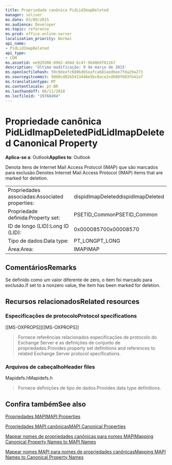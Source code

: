 ```yaml
---
title: Propriedade canônica PidLidImapDeleted
manager: soliver
ms.date: 03/09/2015
ms.audience: Developer
ms.topic: reference
ms.prod: office-online-server
localization_priority: Normal
api_name:
- PidLidImapDeleted
api_type:
- COM
ms.assetid: ee929306-8962-494d-bc47-9b4069f01267
description: 'Última modificação: 9 de março de 2015'
ms.openlocfilehash: 59c0deefc680bdb5eafca681aedbee7fda29a273
ms.sourcegitcommit: 9d60cd82b5413446e5bc8ace2cd689f683fb41a7
ms.translationtype: MT
ms.contentlocale: pt-BR
ms.lasthandoff: 06/11/2018
ms.locfileid: "19768494"
---
```

# <a name="pidlidimapdeleted-canonical-property"></a><span data-ttu-id="427ff-103">Propriedade canônica PidLidImapDeleted</span><span class="sxs-lookup"><span data-stu-id="427ff-103">PidLidImapDeleted Canonical Property</span></span>

  
  
<span data-ttu-id="427ff-104">**Aplica-se a**: Outlook</span><span class="sxs-lookup"><span data-stu-id="427ff-104">**Applies to**: Outlook</span></span> 
  
<span data-ttu-id="427ff-105">Denota itens de Internet Mail Access Protocol (IMAP) que são marcados para exclusão.</span><span class="sxs-lookup"><span data-stu-id="427ff-105">Denotes Internet Mail Access Protocol (IMAP) items that are marked for deletion.</span></span>
  
|||
|:-----|:-----|
|<span data-ttu-id="427ff-106">Propriedades associadas:</span><span class="sxs-lookup"><span data-stu-id="427ff-106">Associated properties:</span></span>  <br/> |<span data-ttu-id="427ff-107">dispidImapDeleted</span><span class="sxs-lookup"><span data-stu-id="427ff-107">dispidImapDeleted</span></span>  <br/> |
|<span data-ttu-id="427ff-108">Propriedade definida:</span><span class="sxs-lookup"><span data-stu-id="427ff-108">Property set:</span></span>  <br/> |<span data-ttu-id="427ff-109">PSETID_Common</span><span class="sxs-lookup"><span data-stu-id="427ff-109">PSETID_Common</span></span>  <br/> |
|<span data-ttu-id="427ff-110">ID de longo (LID):</span><span class="sxs-lookup"><span data-stu-id="427ff-110">Long ID (LID):</span></span>  <br/> |<span data-ttu-id="427ff-111">0x00008570</span><span class="sxs-lookup"><span data-stu-id="427ff-111">0x00008570</span></span>  <br/> |
|<span data-ttu-id="427ff-112">Tipo de dados:</span><span class="sxs-lookup"><span data-stu-id="427ff-112">Data type:</span></span>  <br/> |<span data-ttu-id="427ff-113">PT_LONG</span><span class="sxs-lookup"><span data-stu-id="427ff-113">PT_LONG</span></span>  <br/> |
|<span data-ttu-id="427ff-114">Área:</span><span class="sxs-lookup"><span data-stu-id="427ff-114">Area:</span></span>  <br/> |<span data-ttu-id="427ff-115">IMAP</span><span class="sxs-lookup"><span data-stu-id="427ff-115">IMAP</span></span>  <br/> |
   
## <a name="remarks"></a><span data-ttu-id="427ff-116">Comentários</span><span class="sxs-lookup"><span data-stu-id="427ff-116">Remarks</span></span>

<span data-ttu-id="427ff-117">Se definido como um valor diferente de zero, o item foi marcado para exclusão.</span><span class="sxs-lookup"><span data-stu-id="427ff-117">If set to a nonzero value, the item has been marked for deletion.</span></span>
  
## <a name="related-resources"></a><span data-ttu-id="427ff-118">Recursos relacionados</span><span class="sxs-lookup"><span data-stu-id="427ff-118">Related resources</span></span>

### <a name="protocol-specifications"></a><span data-ttu-id="427ff-119">Especificações de protocolo</span><span class="sxs-lookup"><span data-stu-id="427ff-119">Protocol specifications</span></span>

<span data-ttu-id="427ff-120">[[MS-OXPROPS]]</span><span class="sxs-lookup"><span data-stu-id="427ff-120">[[MS-OXPROPS]]</span></span> 
  
> <span data-ttu-id="427ff-121">Fornece referências relacionados especificações de protocolo do Exchange Server e as definições de conjunto de propriedades.</span><span class="sxs-lookup"><span data-stu-id="427ff-121">Provides property set definitions and references to related Exchange Server protocol specifications.</span></span>
    
### <a name="header-files"></a><span data-ttu-id="427ff-122">Arquivos de cabeçalho</span><span class="sxs-lookup"><span data-stu-id="427ff-122">Header files</span></span>

<span data-ttu-id="427ff-123">Mapidefs.h</span><span class="sxs-lookup"><span data-stu-id="427ff-123">Mapidefs.h</span></span>
  
> <span data-ttu-id="427ff-124">Fornece definições de tipo de dados.</span><span class="sxs-lookup"><span data-stu-id="427ff-124">Provides data type definitions.</span></span>
    
## <a name="see-also"></a><span data-ttu-id="427ff-125">Confira também</span><span class="sxs-lookup"><span data-stu-id="427ff-125">See also</span></span>



[<span data-ttu-id="427ff-126">Propriedades MAPI</span><span class="sxs-lookup"><span data-stu-id="427ff-126">MAPI Properties</span></span>](mapi-properties.md)
  
[<span data-ttu-id="427ff-127">Propriedades MAPI canônicas</span><span class="sxs-lookup"><span data-stu-id="427ff-127">MAPI Canonical Properties</span></span>](mapi-canonical-properties.md)
  
[<span data-ttu-id="427ff-128">Mapear nomes de propriedades canônicas para nomes MAPI</span><span class="sxs-lookup"><span data-stu-id="427ff-128">Mapping Canonical Property Names to MAPI Names</span></span>](mapping-canonical-property-names-to-mapi-names.md)
  
[<span data-ttu-id="427ff-129">Mapear nomes MAPI para nomes de propriedades canônicas</span><span class="sxs-lookup"><span data-stu-id="427ff-129">Mapping MAPI Names to Canonical Property Names</span></span>](mapping-mapi-names-to-canonical-property-names.md)

